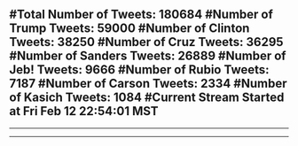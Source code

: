 #Total Number of Tweets: 180684 
#Number of Trump Tweets: 59000
#Number of Clinton Tweets: 38250
#Number of Cruz Tweets: 36295
#Number of Sanders Tweets: 26889
#Number of Jeb! Tweets: 9666
#Number of Rubio Tweets: 7187
#Number of Carson Tweets: 2334
#Number of Kasich Tweets: 1084
#Current Stream Started at Fri Feb 12 22:54:01 MST
---
---
---
